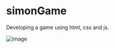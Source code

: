 # simonGame
Developing a game using html, css and js.

![image](https://github.com/pomeshkumardeshmukh/simonGame/assets/71655875/fe798263-1df6-4e71-8242-0008f5e4e3d6)
